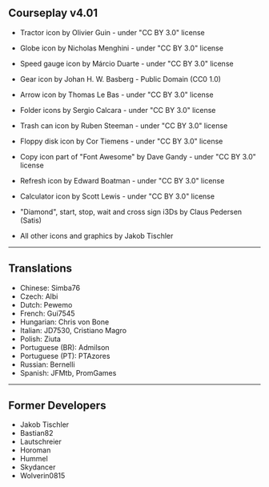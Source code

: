 ## Courseplay v4.01

* Tractor icon by Olivier Guin - under "CC BY 3.0" license
* Globe icon by Nicholas Menghini - under "CC BY 3.0" license
* Speed gauge icon by Márcio Duarte - under "CC BY 3.0" license
* Gear icon by Johan H. W. Basberg - Public Domain (CC0 1.0)
* Arrow icon by Thomas Le Bas - under "CC BY 3.0" license
* Folder icons by Sergio Calcara - under "CC BY 3.0" license
* Trash can icon by Ruben Steeman - under "CC BY 3.0" license
* Floppy disk icon by Cor Tiemens - under "CC BY 3.0" license
* Copy icon part of "Font Awesome" by Dave Gandy - under "CC BY 3.0" license
* Refresh icon by Edward Boatman - under "CC BY 3.0" license
* Calculator icon by Scott Lewis - under "CC BY 3.0" license


* "Diamond", start, stop, wait and cross sign i3Ds by Claus Pedersen (Satis)

* All other icons and graphics by Jakob Tischler

___

## Translations

* Chinese: Simba76
* Czech: Albi
* Dutch: Pewemo
* French: Gui7545
* Hungarian: Chris von Bone
* Italian: JD7530, Cristiano Magro
* Polish: Ziuta
* Portuguese (BR): Admilson
* Portuguese (PT): PTAzores
* Russian: Bernelli
* Spanish: JFMtb, PromGames

___

## Former Developers
* Jakob Tischler
* Bastian82
* Lautschreier
* Horoman
* Hummel
* Skydancer
* Wolverin0815
